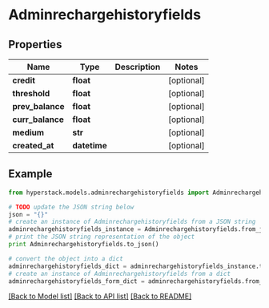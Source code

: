 # Adminrechargehistoryfields


## Properties

Name | Type | Description | Notes
------------ | ------------- | ------------- | -------------
**credit** | **float** |  | [optional] 
**threshold** | **float** |  | [optional] 
**prev_balance** | **float** |  | [optional] 
**curr_balance** | **float** |  | [optional] 
**medium** | **str** |  | [optional] 
**created_at** | **datetime** |  | [optional] 

## Example

```python
from hyperstack.models.adminrechargehistoryfields import Adminrechargehistoryfields

# TODO update the JSON string below
json = "{}"
# create an instance of Adminrechargehistoryfields from a JSON string
adminrechargehistoryfields_instance = Adminrechargehistoryfields.from_json(json)
# print the JSON string representation of the object
print Adminrechargehistoryfields.to_json()

# convert the object into a dict
adminrechargehistoryfields_dict = adminrechargehistoryfields_instance.to_dict()
# create an instance of Adminrechargehistoryfields from a dict
adminrechargehistoryfields_form_dict = adminrechargehistoryfields.from_dict(adminrechargehistoryfields_dict)
```
[[Back to Model list]](../README.md#documentation-for-models) [[Back to API list]](../README.md#documentation-for-api-endpoints) [[Back to README]](../README.md)


